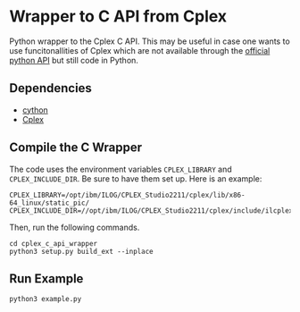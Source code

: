 # Wrapper to C API from Cplex 

Python wrapper to the Cplex C API. This may be useful in case one wants to use
funcitonallities of Cplex which are not available through the [official python
API](https://www.ibm.com/docs/en/icos/22.1.1?topic=tutorials-python-tutorial)
but still code in Python.  

## Dependencies

- [cython](https://cython.readthedocs.io/en/latest/src/quickstart/install.html)
- [Cplex](https://www.ibm.com/products/ilog-cplex-optimization-studio)

## Compile the C Wrapper

The code uses the environment variables `CPLEX_LIBRARY` and `CPLEX_INCLUDE_DIR`. 
Be sure to have them set up. Here is an example:

```
CPLEX_LIBRARY=/opt/ibm/ILOG/CPLEX_Studio2211/cplex/lib/x86-64_linux/static_pic/
CPLEX_INCLUDE_DIR=//opt/ibm/ILOG/CPLEX_Studio2211/cplex/include/ilcplex/
```

Then, run the following commands.

```
cd cplex_c_api_wrapper
python3 setup.py build_ext --inplace
```

## Run Example

```
python3 example.py
```
